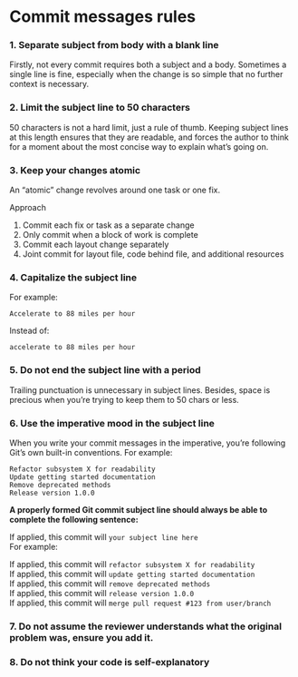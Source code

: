 # Commit messages rules

### 1. Separate subject from body with a blank line
Firstly, not every commit requires both a subject and a body. Sometimes a single line is fine,
especially when the change is so simple that no further context is necessary.

### 2. Limit the subject line to 50 characters
50 characters is not a hard limit, just a rule of thumb. Keeping subject lines at this length ensures
that they are readable, and forces the author to think for a moment about the most concise way to
explain what’s going on.

###  3. Keep your changes atomic
An “atomic” change revolves around one task or one fix.

Approach
1. Commit each fix or task as a separate change
2. Only commit when a block of work is complete
3. Commit each layout change separately
4. Joint commit for layout file, code behind file, and additional resources

### 4. Capitalize the subject line

For example:

```Accelerate to 88 miles per hour```

Instead of:

```accelerate to 88 miles per hour```

### 5. Do not end the subject line with a period

Trailing punctuation is unnecessary in subject lines. Besides, space is precious when you’re trying
to keep them to 50 chars or less.

### 6. Use the imperative mood in the subject line

When you write your commit messages in the imperative, you’re following Git’s own built-in conventions.
For example:

```Refactor subsystem X for readability```<br/>
```Update getting started documentation```<br/>
```Remove deprecated methods```<br/>
```Release version 1.0.0```<br/>

<b>A properly formed Git commit subject line should always be able to complete the following sentence:</b>

If applied, this commit will ```your subject line here```<br/>
For example:

If applied, this commit will ```refactor subsystem X for readability```<br/>
If applied, this commit will ```update getting started documentation```<br/>
If applied, this commit will ```remove deprecated methods```<br/>
If applied, this commit will ```release version 1.0.0```<br/>
If applied, this commit will ```merge pull request #123 from user/branch```<br/>

### 7. Do not assume the reviewer understands what the original problem was, ensure you add it.

### 8. Do not think your code is self-explanatory